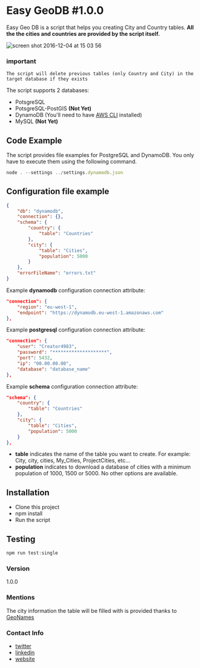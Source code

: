 # Easy GeoDB #1.0.0

Easy Geo DB is a script that helps you creating City and Country tables.
**All the the cities and countries are provided by the script itself.**

![screen shot 2016-12-04 at 15 03 56](https://cloud.githubusercontent.com/assets/1476272/20866707/832539ac-ba33-11e6-9113-f66bd6607369.png)

### important
```
The script will delete previous tables (only Country and City) in the target database if they exists
```

The script supports 2 databases:
- PotsgreSQL
- PotsgreSQL-PostGIS **(Not Yet)**
- DynamoDB (You'll need to have [AWS CLI](http://docs.aws.amazon.com/cli/latest/userguide/cli-chap-getting-set-up.html)   installed)
- MySQL **(Not Yet)**

## Code Example
The script provides file examples for PostgreSQL and DynamoDB. You only have to execute them using the following command.

```javascript
node . --settings ../settings.dynamodb.json
```

## Configuration file example


```json
{
    "db": "dynamodb",
    "connection": {},
    "schema": {
        "country": {
            "table": "Countries"
        },
        "city": {
            "table": "Cities",
            "population": 5000
        }
    },
    "errorFileName": "errors.txt"
}
```

Example **dynamodb** configuration connection attribute:

```json
"connection": {
    "region": "eu-west-1",
    "endpoint": "https://dynamodb.eu-west-1.amazonaws.com"
},
```

Example **postgresql** configuration connection attribute:

```json
"connection": {
    "user": "Creator4983",
    "password": "********************",
    "port": 5432,
    "ip": "00.00.00.00",
    "database": "database_name"
},
```

Example **schema** configuration connection attribute:

```json
"schema": {
    "country": {
        "table": "Countries"
    },
    "city": {
        "table": "Cities",
        "population": 5000
    }
},
```

- **table** indicates the name of the table you want to create. For example: City, city, cities, My_Cities, ProjectCities, etc...
- **population** indicates to download a database of cities with a minimum population of 1000, 1500 or 5000. No other options are available.

## Installation
- Clone this project
- npm install
- Run the script

## Testing
```javascript
npm run test:single
```
### Version
1.0.0

### Mentions
The city information the table will be filled with is provided thanks to [GeoNames](http://download.geonames.org/)

### Contact Info
* [twitter](https://twitter.com/xaviercolomer)
* [linkedin](https://es.linkedin.com/in/xaviercolomer)
* [website](http://xavicolomer.com)
